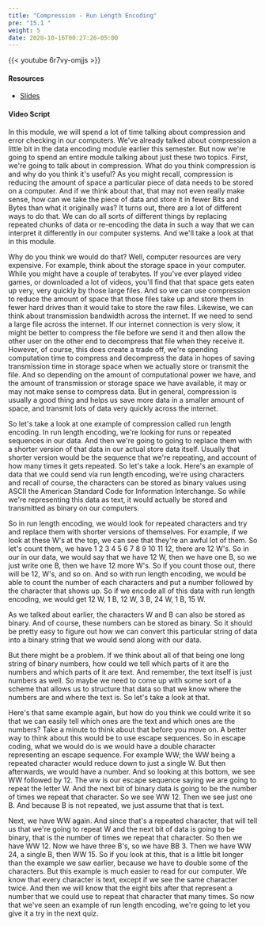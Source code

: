 ```yaml
---
title: "Compression - Run Length Encoding"
pre: "15.1 "
weight: 5
date: 2020-10-16T00:27:26-05:00
---
```


{{< youtube 6r7vy-omjjs >}}


#### Resources
* [Slides](slides/21-Compression-Error-Checking.pdf)

#### Video Script

In this module, we will spend a lot of time talking about compression and error checking in our computers. We've already talked about compression a little bit in the data encoding module earlier this semester. But now we're going to spend an entire module talking about just these two topics. First, we're going to talk about in compression. What do you think compression is and why do you think it's useful? As you might recall, compression is reducing the amount of space a particular piece of data needs to be stored on a computer. And if we think about that, that may not even really make sense, how can we take the piece of data and store it in fewer Bits and Bytes than what it originally was? It turns out, there are a lot of different ways to do that. We can do all sorts of different things by replacing repeated chunks of data or re-encoding the data in such a way that we can interpret it differently in our computer systems. And we'll take a look at that in this module. 

Why do you think we would do that? Well, computer resources are very expensive. For example, think about the storage space in your computer. While you might have a couple of terabytes. If you've ever played video games, or downloaded a lot of videos, you'll find that that space gets eaten up very, very quickly by those large files. And so we can use compression to reduce the amount of space that those files take up and store them in fewer hard drives than it would take to store the raw files. Likewise, we can think about transmission bandwidth across the internet. If we need to send a large file across the internet. If our internet connection is very slow, it might be better to compress the file before we send it and then allow the other user on the other end to decompress that file when they receive it. However, of course, this does create a trade off, we're spending computation time to compress and decompress the data in hopes of saving transmission time in storage space when we actually store or transmit the file. And so depending on the amount of computational power we have, and the amount of transmission or storage space we have available, it may or may not make sense to compress data. But in general, compression is usually a good thing and helps us save more data in a smaller amount of space, and transmit lots of data very quickly across the internet. 

So let's take a look at one example of compression called run length encoding. In run length encoding, we're looking for runs or repeated sequences in our data. And then we're going to going to replace them with a shorter version of that data in our actual store data itself. Usually that shorter version would be the sequence that we're repeating, and account of how many times it gets repeated. So let's take a look. Here's an example of data that we could send via run length encoding, we're using characters and recall of course, the characters can be stored as binary values using ASCII the American Standard Code for Information Interchange. So while we're representing this data as text, it would actually be stored and transmitted as binary on our computers. 

So in run length encoding, we would look for repeated characters and try and replace them with shorter versions of themselves. For example, if we look at these W's at the top, we can see that they're an awful lot of them. So let's count them, we have 1 2 3 4 5 6 7 8 9 10 11 12, there are 12 W's. So in our in our data, we would say that we have 12 W, then we have one B, so we just write one B, then we have 12 more W's. So if you count those out, there will be 12, W's, and so on. And so with run length encoding, we would be able to count the number of each characters and put a number followed by the character that shows up. So if we encode all of this data with run length encoding, we would get 12 W, 1 B, 12 W, 3 B, 24 W, 1 B, 15 W. 

As we talked about earlier, the characters W and B can also be stored as binary. And of course, these numbers can be stored as binary. So it should be pretty easy to figure out how we can convert this particular string of data into a binary string that we would send along with our data. 

But there might be a problem. If we think about all of that being one long string of binary numbers, how could we tell which parts of it are the numbers and which parts of it are text. And remember, the text itself is just numbers as well. So maybe we need to come up with some sort of a scheme that allows us to structure that data so that we know where the numbers are and where the text is. So let's take a look at that. 

Here's that same example again, but how do you think we could write it so that we can easily tell which ones are the text and which ones are the numbers? Take a minute to think about that before you move on. A better way to think about this would be to use escape sequences. So in escape coding, what we would do is we would have a double character representing an escape sequence. For example WW; the WW being a repeated character would reduce down to just a single W. But then afterwards, we would have a number. And so looking at this bottom, we see WW followed by 12. The ww is our escape sequence saying we are going to repeat the letter W. And the next bit of binary data is going to be the number of times we repeat that character. So we see WW 12. Then we see just one B. And because B is not repeated, we just assume that that is text. 

Next, we have WW again. And since that's a repeated character, that will tell us that we're going to repeat W and the next bit of data is going to be binary, that is the number of times we repeat that character. So then we have WW 12. Now we have three B's, so we have BB 3. Then we have WW 24, a single B, then WW 15. So if you look at this, that is a little bit longer than the example we saw earlier, because we have to double some of the characters. But this example is much easier to read for our computer. We know that every character is text, except if we see the same character twice. And then we will know that the eight bits after that represent a number that we could use to repeat that character that many times. So now that we've seen an example of run length encoding, we're going to let you give it a try in the next quiz.
